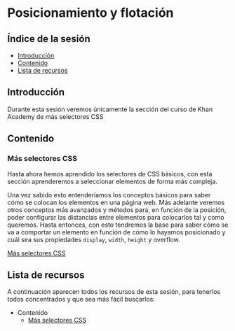 # Posicionamiento y flotación

## Índice de la sesión

- [Introducción](#introduccion)
- [Contenido](#contenido)
- [Lista de recursos](#lista-de-recursos)

## Introducción

Durante esta sesión veremos únicamente la sección del curso de Khan Academy de más selectores CSS

## Contenido

### Más selectores CSS

Hasta ahora hemos aprendido los selectores de CSS básicos, con esta sección aprenderemos a seleccionar elementos de forma más compleja.

Una vez sabido esto entenderíamos los conceptos básicos para saber cómo se colocan los elementos en una página web. Más adelante veremos otros conceptos más avanzados y métodos para, en función de la posición, poder configurar las distancias entre elementos para colocarlos tal y como queremos. Hasta entonces, con esto tendremos la base para saber cómo se va a comportar un elemento en función de cómo lo hayamos posicionado y cuál sea sus propiedades `display`, `width`, `height` y overflow.

[Más selectores CSS](https://es.khanacademy.org/computing/computer-programming/html-css#more-css-selectors)

## Lista de recursos

A continuación aparecen todos los recursos de esta sesión, para tenerlos todos concentrados y que sea más fácil buscarlos:

- Contenido
  - [Más selectores CSS](https://es.khanacademy.org/computing/computer-programming/html-css#more-css-selectors)
